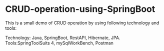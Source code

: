 # CRUD-operation-using-SpringBoot
This is a small demo of CRUD operation by using following technology and tools:

Technology: Java, SpringBoot, RestAPI, Hibernate, JPA.
Tools:SpringToolSuits 4, mySqlWorkBench, Postman
